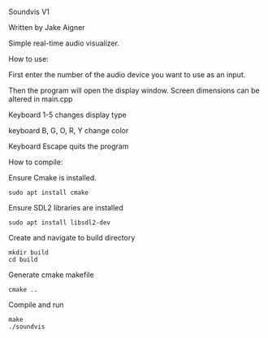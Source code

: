 Soundvis V1

Written by Jake Aigner

Simple real-time audio visualizer.



How to use:

First enter the number of the audio device you want to use as an input.

Then the program will open the display window. Screen dimensions can be altered in main.cpp

Keyboard 1-5 changes display type

keyboard B, G, O, R, Y change color

Keyboard Escape quits the program


How to compile:

Ensure Cmake is installed.

	sudo apt install cmake

Ensure SDL2 libraries are installed

	sudo apt install libsdl2-dev

Create and navigate to build directory

	mkdir build
	cd build

Generate cmake makefile

	cmake ..

Compile and run

	make
	./soundvis